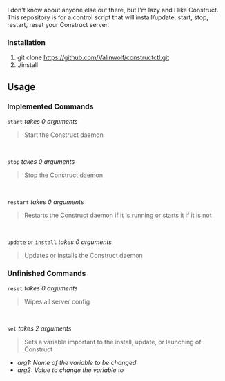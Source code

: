 I don't know about anyone else out there, but I'm lazy and I like Construct. This repository is for a control script that will install/update, start, stop, restart, reset your Construct server.

### Installation
1. git clone https://github.com/Valinwolf/constructctl.git
2. ./install

## Usage
### Implemented Commands
`start` _takes 0 arguments_
>Start the Construct daemon

 

`stop` _takes 0 arguments_
>Stop the Construct daemon

 

`restart` _takes 0 arguments_
>Restarts the Construct daemon if it is running or starts it if it is not

 

`update` or `install` _takes 0 arguments_
>Updates or installs the Construct daemon

### Unfinished Commands
`reset` _takes 0 arguments_
>Wipes all server config

 

`set` _takes 2 arguments_
>Sets a variable important to the install, update, or launching of Construct

 - _arg1: Name of the variable to be changed_
 - _arg2: Value to change the variable to_
